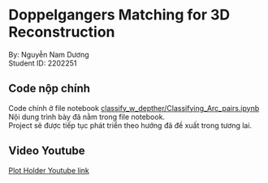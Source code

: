 # Doppelgangers Matching for 3D Reconstruction

By: Nguyễn Nam Dương\
Student ID: 2202251

## Code nộp chính
Code chính ở file notebook [classify_w_depther/Classifying_Arc_pairs.ipynb](https://github.com/Duonn512/Doppelgangers_Matching_for_3D_Reconstruction/blob/main/classify_w_depther/Classifying_Arc_pairs.ipynb)\
Nội dung trình bày đã nằm trong file notebook.\
Project sẽ được tiếp tục phát triển theo hướng đã đề xuất trong tương lai.

## Video Youtube
[Plot Holder Youtube link](https://github.com/Duonn512/Doppelgangers_Matching_for_3D_Reconstruction)
